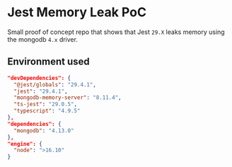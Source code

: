 # Jest Memory Leak PoC

Small proof of concept repo that shows that Jest `29.X` leaks memory using the mongodb `4.x` driver.

## Environment used

```json
"devDependencies": {
  "@jest/globals": "29.4.1",
  "jest": "29.4.1",
  "mongodb-memory-server": "8.11.4",
  "ts-jest": "29.0.5",
  "typescript": "4.9.5"
},
"dependencies": {
  "mongodb": "4.13.0"
},
"engine": {
  "node": ">16.10"
}
```
